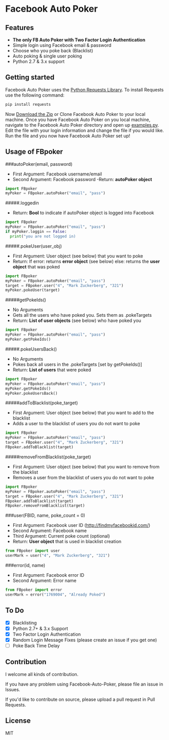 Facebook Auto Poker
===================

Features
--
* __The only FB Auto Poker with Two Factor Login Authentication__
* Simple login using Facebook email & password
* Choose who you poke back (Blacklist)
* Auto poking & single user poking
* Python 2.7 & 3.x support

Getting started
--

Facebook Auto Poker uses the [Python Requests Library](http://docs.python-requests.org/en/latest/). To install Requests use the following command:
```bash
pip install requests
```

Now [Download the Zip](https://github.com/719Ben/Facebook-Auto-Poker/archive/master.zip) or Clone Facebook Auto Poker to your local machine. Once you have Facebook Auto Poker on you local machine, navigate to the Facebook Auto Poker directory and open up [examples.py](https://github.com/719Ben/Facebook-Auto-Poker/blob/master/examples.py). Edit the file with your login information and change the file if you would like. Run the file and you now have Facebook Auto Poker set up!

Usage of FBpoker
--

###autoPoker(email, password)
 - First Argument: Facebook username/email
 - Second Argument: Facebook password
 -Return: __autoPoker object__
```python
import FBpoker
myPoker = FBpoker.autoPoker("email", "pass")
```

#####.loggedin
 - Return: __Bool__ to indicate if autoPoker object is logged into Facebook
```python
import FBpoker
myPoker = FBpoker.autoPoker("email", "pass")
if myPoker.loggin == False:
  print("you are not logged in)
```

#####.pokeUser(user_obj)
 - First Argument: User object (see below) that you want to poke
 - Return: If error: returns __error object__ (see below) else: returns the __user object__ that was poked
```python
import FBpoker
myPoker = FBpoker.autoPoker("email", "pass")
target = FBpoker.user("4", "Mark Zuckerberg", "321")
myPoker.pokeUser(target)
```

#####getPokeIds()
 - No Arguments
 - Gets all the users who have poked you. Sets them as .pokeTargets
 - Return: __List of user objects__ (see below) who have poked you
```python
import FBpoker
myPoker = FBpoker.autoPoker("email", "pass")
myPoker.getPokeIds()
```

#####.pokeUsersBack()
 - No Arguments
 - Pokes back all users in the .pokeTargets [set by getPokeIds()]
 - Return: __List of users__ that were poked
```python
import FBpoker
myPoker = FBpoker.autoPoker("email", "pass")
myPoker.getPokeIds()
myPoker.pokeUsersBack()
```

#####addToBlacklist(poke_target)
 - First Argument: User object (see below) that you want to add to the blacklist
 - Adds a user to the blacklist of users you do not want to poke
```python
import FBpoker
myPoker = FBpoker.autoPoker("email", "pass")
target = FBpoker.user("4", "Mark Zuckerberg", "321")
FBpoker.addToBlacklist(target)
```

#####removeFromBlacklist(poke_target)
 - First Argument: User object (see below) that you want to remove from the blacklist
 - Removes a user from the blacklist of users you do not want to poke
```python
import FBpoker
myPoker = FBpoker.autoPoker("email", "pass")
target = FBpoker.user("4", "Mark Zuckerberg", "321")
FBpoker.addToBlacklist(target)
FBpoker.removeFromBlacklist(target)
```

###user(FBID, name, poke_count = 0)
 - First Argument: Facebook user ID (http://findmyfacebookid.com/)
 - Second Argument: Facebook name
 - Third Argument: Current poke count (optional)
 - Return: __User object__ that is used in blacklist creation
```python
from FBpoker import user
userMark = user("4", "Mark Zuckerberg", "321")
```

###error(id, name)
 - First Argument: Facebook error ID
 - Second Argument: Error name
```python
from FBpoker import error
userMark = error("1769004", "Already Poked")
```


To Do
--
- [X] Blacklisting
- [X] Python 2.7+ & 3.x Support
- [X] Two Factor Login Authentication
- [X] Random Login Message Fixes (please create an issue if you get one)
- [ ] Poke Back Time Delay

Contribution
--

I welcome all kinds of contribution.

If you have any problem using Facebook-Auto-Poker, please file an issue in Issues.

If you'd like to contribute on source, please upload a pull request in Pull Requests.


License
--

MIT
